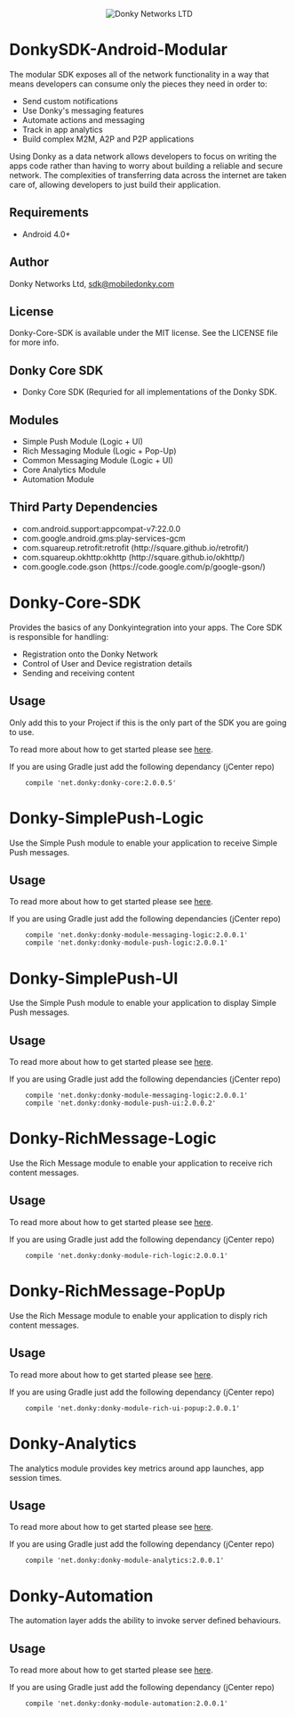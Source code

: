 <p align="center" >
  <img src="https://avatars2.githubusercontent.com/u/11334935?v=3&s=200" alt="Donky Networks LTD" title="Donky Network SDK">
</p>

# DonkySDK-Android-Modular

The modular SDK exposes all of the network functionality in a way that means developers can consume only the pieces they need in order to:
<ul>
<li>Send custom notifications</li>
<li>Use Donky's messaging features</li>
<li>Automate actions and messaging</li>
<li>Track in app analytics</li>
<li>Build complex M2M, A2P and P2P applications</li>
</ul>

Using Donky as a data network allows developers to focus on writing the apps code rather than having to worry about building a reliable and secure network. The complexities of transferring data across the internet are taken care of, allowing developers to just build their application.

## Requirements

<ul>
<li>Android 4.0+</li>
</ul>

## Author

Donky Networks Ltd, sdk@mobiledonky.com

## License

Donky-Core-SDK is available under the MIT license. See the LICENSE file for more info.

## Donky Core SDK

<ul>
<li>Donky Core SDK (Requried for all implementations of the Donky SDK.</li>
</ul>

## Modules

<ul>
<li>Simple Push Module (Logic + UI)</li>
<li>Rich Messaging Module (Logic + Pop-Up)</li>
<li>Common Messaging Module (Logic + UI)</li>
<li>Core Analytics Module</li>
<li>Automation Module</li>
</ul>

## Third Party Dependencies

<ul>
<li>com.android.support:appcompat-v7:22.0.0</li>
<li>com.google.android.gms:play-services-gcm</li>
<li>com.squareup.retrofit:retrofit (http://square.github.io/retrofit/)</li>
<li>com.squareup.okhttp:okhttp (http://square.github.io/okhttp/)</li>
<li>com.google.code.gson (https://code.google.com/p/google-gson/)</li>
</ul>

# Donky-Core-SDK

Provides the basics of any Donkyintegration into your apps.  The Core SDK is responsible for handling:

<ul>
<li>Registration onto the Donky Network</li>
<li>Control of User and Device registration details</li>
<li>Sending and receiving content</li>
</ul>

## Usage

Only add this to your Project if this is the only part of the SDK you are going to use. 

To read more about how to get started please see [here](http://docs.mobiledonky.com/v1.2/docs/start-here).

If you are using Gradle just add the following dependancy (jCenter repo)

```shell
    compile 'net.donky:donky-core:2.0.0.5'
```

# Donky-SimplePush-Logic

Use the Simple Push module to enable your application to receive Simple Push messages.

## Usage

To read more about how to get started please see [here](http://docs.mobiledonky.com/v1.2/docs/start-here).

If you are using Gradle just add the following dependancies (jCenter repo)

```shell
    compile 'net.donky:donky-module-messaging-logic:2.0.0.1'
    compile 'net.donky:donky-module-push-logic:2.0.0.1'
```

# Donky-SimplePush-UI

Use the Simple Push module to enable your application to display Simple Push messages.

## Usage

To read more about how to get started please see [here](http://docs.mobiledonky.com/v1.2/docs/start-here).

If you are using Gradle just add the following dependancies (jCenter repo)

```shell
    compile 'net.donky:donky-module-messaging-logic:2.0.0.1'
    compile 'net.donky:donky-module-push-ui:2.0.0.2'
```

# Donky-RichMessage-Logic

Use the Rich Message  module to enable your application to receive rich content messages.

## Usage

To read more about how to get started please see [here](http://docs.mobiledonky.com/v1.2/docs/start-here).

If you are using Gradle just add the following dependancy (jCenter repo)

```shell
    compile 'net.donky:donky-module-rich-logic:2.0.0.1'
```

# Donky-RichMessage-PopUp

Use the Rich Message module to enable your application to disply rich content messages.

## Usage

To read more about how to get started please see [here](http://docs.mobiledonky.com/v1.2/docs/start-here).

If you are using Gradle just add the following dependancy (jCenter repo)

```shell
    compile 'net.donky:donky-module-rich-ui-popup:2.0.0.1'
```

# Donky-Analytics

The analytics module provides key metrics around app launches, app session times.

## Usage

To read more about how to get started please see [here](http://docs.mobiledonky.com/v1.2/docs/start-here).

If you are using Gradle just add the following dependancy (jCenter repo)

```shell
    compile 'net.donky:donky-module-analytics:2.0.0.1'
```

# Donky-Automation

The automation layer adds the ability to invoke server defined behaviours.

## Usage

To read more about how to get started please see [here](http://docs.mobiledonky.com/v1.2/docs/start-here).

If you are using Gradle just add the following dependancy (jCenter repo)

```shell
    compile 'net.donky:donky-module-automation:2.0.0.1'
```